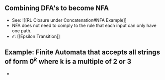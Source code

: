 ## Combining DFA's to become NFA
* See: ![[RL Closure under Concatenation#NFA Example]]
* NFA does not need to comply to the rule that each input can only have one path. 
* $\mathcal{E}$:  [[Epsilon Transition]] 

## Example: Finite Automata that accepts all strings of form $0^k$ where k is a multiple of 2 or 3

* 
